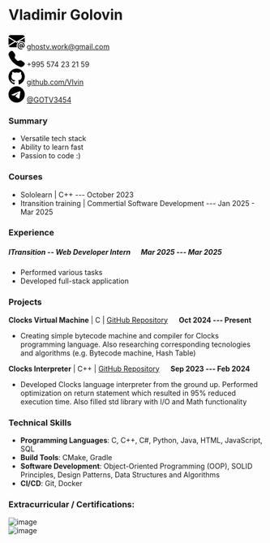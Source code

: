# Vladimir Golovin
![Envelope](./assets/envelope-at-fill.svg)
  ghostv.work@gmail.com  
![Telephone](./assets/telephone-fill.svg)
  +995 574 23 21 59  
![GitHub icon](./assets/github.svg)
  [github.com/Vlvin](https://github.com/Vlvin)  
![Telegram icon](./assets/telegram.svg)
 [@GOTV3454](https://t.me/GOTV3454)  
### Summary
- Versatile tech stack
- Ability to learn fast
- Passion to code :)

### Courses
- Sololearn | C++ --- October 2023
- Itransition training | Commertial Software Development --- Jan 2025 - Mar 2025

### Experience
##### ITransition -- Web Developer Intern &emsp; Mar 2025 --- Mar 2025
- Performed various tasks
- Developed full-stack application

### Projects  
**Clocks Virtual Machine** | C | [GitHub Repository](https://github.com/vlvin/CLocksVM.git) &emsp; **Oct 2024 --- Present**  
- Creating simple bytecode machine and compiler for Clocks programming language.
  Also researching corresponding tecnologies and algorithms (e.g. Bytecode machine, Hash Table)

**Clocks Interpreter** | C++ | [GitHub Repository](https://github.com/vlvin/clocks.git) &emsp; **Sep 2023 --- Feb 2024**
- Developed Clocks language interpreter from the ground up. Performed optimization on return statement which resulted in 95% reduced execution time. Also filled std library with I/O and Math functionality

### Technical Skills
- **Programming Languages**: C, C++, C#, Python, Java, HTML, JavaScript, SQL
- **Build Tools**: CMake, Gradle
- **Software Development**: Object-Oriented Programming (OOP), SOLID Principles, Design Patterns, Data Structures and Algorithms
- **CI/CD**: Git, Docker

### Extracurricular / Certifications:
![image](https://api2.sololearn.com/v2/certificates/CC-DG5SMJAQ/image/png?t=638330411423618870)  
![image](./assets/Vladimir_Golovin_CSharp_2025_03_7.svg)
